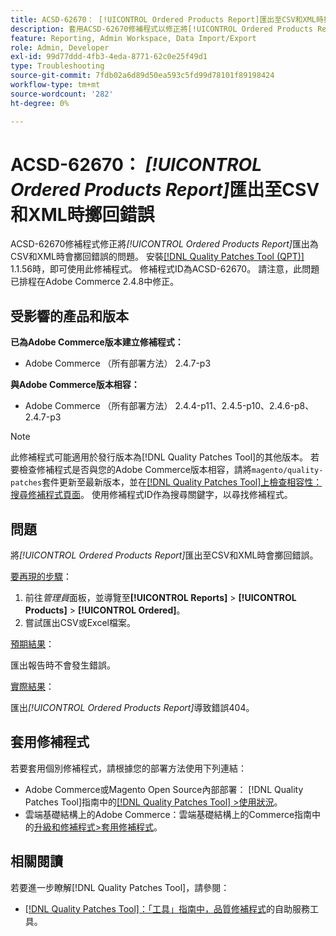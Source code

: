 ```yaml
---
title: ACSD-62670： [!UICONTROL Ordered Products Report]匯出至CSV和XML時擲回錯誤
description: 套用ACSD-62670修補程式以修正將[!UICONTROL Ordered Products Report]匯出為CSV和XML時會擲回錯誤的Adobe Commerce問題。
feature: Reporting, Admin Workspace, Data Import/Export
role: Admin, Developer
exl-id: 99d77ddd-4fb3-4eda-8771-62c0e25f49d1
type: Troubleshooting
source-git-commit: 7fdb02a6d89d50ea593c5fd99d78101f89198424
workflow-type: tm+mt
source-wordcount: '282'
ht-degree: 0%

---
```


# ACSD-62670： *[!UICONTROL Ordered Products Report]*&#x200B;匯出至CSV和XML時擲回錯誤

ACSD-62670修補程式修正將&#x200B;*[!UICONTROL Ordered Products Report]*&#x200B;匯出為CSV和XML時會擲回錯誤的問題。 安裝[[!DNL Quality Patches Tool (QPT)]](https://experienceleague.adobe.com/docs/commerce-operations/tools/quality-patches-tool/usage.html?lang=zh-Hant) 1.1.56時，即可使用此修補程式。 修補程式ID為ACSD-62670。 請注意，此問題已排程在Adobe Commerce 2.4.8中修正。

## 受影響的產品和版本

**已為Adobe Commerce版本建立修補程式：**

* Adobe Commerce （所有部署方法） 2.4.7-p3

**與Adobe Commerce版本相容：**

* Adobe Commerce （所有部署方法） 2.4.4-p11、2.4.5-p10、2.4.6-p8、2.4.7-p3

>[!NOTE]
>
>此修補程式可能適用於發行版本為[!DNL Quality Patches Tool]的其他版本。 若要檢查修補程式是否與您的Adobe Commerce版本相容，請將`magento/quality-patches`套件更新至最新版本，並在[[!DNL Quality Patches Tool]上檢查相容性：搜尋修補程式頁面](https://experienceleague.adobe.com/tools/commerce-quality-patches/index.html?lang=zh-Hant)。 使用修補程式ID作為搜尋關鍵字，以尋找修補程式。

## 問題

將&#x200B;*[!UICONTROL Ordered Products Report]*&#x200B;匯出至CSV和XML時會擲回錯誤。

<u>要再現的步驟</u>：

1. 前往&#x200B;*管理員*&#x200B;面板，並導覽至&#x200B;**[!UICONTROL Reports]** > **[!UICONTROL Products]** > **[!UICONTROL Ordered]**。
1. 嘗試匯出CSV或Excel檔案。

<u>預期結果</u>：

匯出報告時不會發生錯誤。

<u>實際結果</u>：

匯出&#x200B;*[!UICONTROL Ordered Products Report]*&#x200B;導致錯誤404。

## 套用修補程式

若要套用個別修補程式，請根據您的部署方法使用下列連結：

* Adobe Commerce或Magento Open Source內部部署： [!DNL Quality Patches Tool]指南中的[[!DNL Quality Patches Tool] >使用狀況](/help/tools/quality-patches-tool/usage.md)。
* 雲端基礎結構上的Adobe Commerce：雲端基礎結構上的Commerce指南中的[升級和修補程式>套用修補程式](https://experienceleague.adobe.com/docs/commerce-cloud-service/user-guide/develop/upgrade/apply-patches.html?lang=zh-Hant)。

## 相關閱讀

若要進一步瞭解[!DNL Quality Patches Tool]，請參閱：

* [[!DNL Quality Patches Tool]：「工具」指南中，品質修補程式](/help/tools/quality-patches-tool/quality-patches-tool-to-self-serve-quality-patches.md)的自助服務工具。
